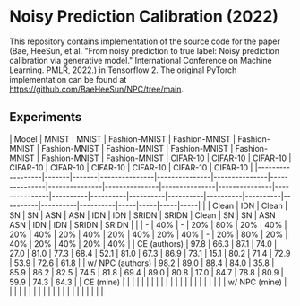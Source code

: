 # Noisy Prediction Calibration (2022)

This repository contains implementation of the source code for the paper (Bae,
HeeSun, et al. "From noisy prediction to true label: Noisy prediction
calibration via generative model." International Conference on Machine
Learning. PMLR, 2022.) in Tensorflow 2. The original PyTorch implementation can
be found at https://github.com/BaeHeeSun/NPC/tree/main.

## Experiments

| Model            | MNIST | MNIST | Fashion-MNIST | Fashion-MNIST | Fashion-MNIST | Fashion-MNIST | Fashion-MNIST | Fashion-MNIST | Fashion-MNIST | Fashion-MNIST | Fashion-MNIST | CIFAR-10 | CIFAR-10 | CIFAR-10 | CIFAR-10 | CIFAR-10 | CIFAR-10 | CIFAR-10 | CIFAR-10 | CIFAR-10 |
|------------------|-------|-------|---------------|---------------|---------------|---------------|---------------|---------------|---------------|---------------|---------------|----------|----------|----------|----------|----------|----------|----------|----------|----------|-----|-----|-----|-----|
|                  | Clean | IDN   | Clean         | SN            | SN            | ASN           | ASN           | IDN           | IDN           | SRIDN         | SRIDN         | Clean    | SN       | SN       | ASN      | ASN      | IDN      | IDN      | SRIDN    | SRIDN    |
|                  | -     | 40%   | -             | 20%           | 80%           | 20%           | 40%           | 20%           | 40%           | 20%           | 40%           | 20%      | 40%      | 20%      | 40%      | -        | 20%      | 80%      | 20%      | 40%      | 20% | 40% | 20% | 40% |
| CE (authors)     | 97.8  | 66.3  | 87.1          | 74.0          | 27.0          | 81.0          | 77.3          | 68.4          | 52.1          | 81.0          | 67.3          | 86.9     | 73.1     | 15.1     | 80.2     | 71.4     | 72.9     | 53.9     | 72.6     | 61.8     |
| w/ NPC (authors) | 98.2  | 89.0  | 88.4          | 84.0          | 35.8          | 85.9          | 86.2          | 82.5          | 74.5          | 81.8          | 69.4          | 89.0     | 80.8     | 17.0     | 84.7     | 78.8     | 80.9     | 59.9     | 74.3     | 64.3     |
| CE (mine)        |       |       |               |               |               |               |               |               |               |               |               |          |          |          |          |          |          |          |          |          |
| w/ NPC (mine)    |       |       |               |               |               |               |               |               |               |               |               |          |          |          |          |          |          |          |          |          |
